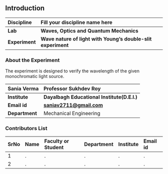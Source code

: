 ## Introduction


<b>Discipline | <b>Fill your discipline name here
:--|:--|
<b> Lab | <b> Waves, Optics and Quantum Mechanics
<b> Experiment|     <b> Wave nature of light with Young’s double-slit experiment 

### About the Experiment 

The experiment is designed to verify the wavelength of the given monochromatic light source.

<b>Sania Verma | <b> Professor Sukhdev Roy 
:--|:--|
<b> Institute | <b>  Dayalbagh Educational Institute(D.E.I.)
<b> Email id|     <b>  saniav2711@gmail.com
<b> Department |  Mechanical Engineering

### Contributors List

SrNo | Name | Faculty or Student | Department| Institute | Email id
:--|:--|:--|:--|:--|:--|
1 | . | . | . | . | .
2 | . | . | . | . | .
